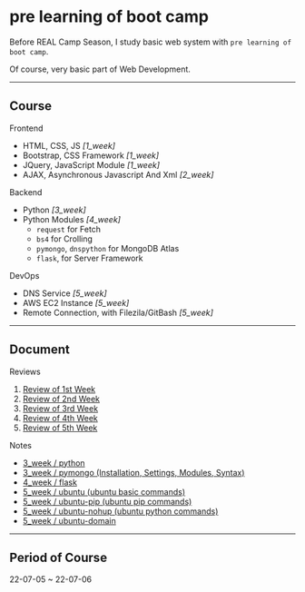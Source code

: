 # pre learning of boot camp

Before REAL Camp Season, I study basic web system with `pre learning of boot camp`.

Of course, very basic part of Web Development.

<hr>

## Course

Frontend

- HTML, CSS, JS _[1_week]_
- Bootstrap, CSS Framework _[1_week]_
- JQuery, JavaScript Module _[1_week]_
- AJAX, Asynchronous Javascript And Xml _[2_week]_

Backend

- Python _[3_week]_
- Python Modules _[4_week]_
    - `request` for Fetch
    - `bs4` for Crolling
    - `pymongo`, `dnspython` for MongoDB Atlas
    - `flask`, for Server Framework

DevOps

- DNS Service _[5_week]_
- AWS EC2 Instance _[5_week]_
- Remote Connection, with Filezila/GitBash _[5_week]_

<hr>

## Document

Reviews

1. [Review of 1st Week](https://github.com/unchaptered/Sailing99/blob/main/001_pre-learning_of_boot_camp/1_week/1_week.md)
2. [Review of 2nd Week](https://github.com/unchaptered/Sailing99/blob/main/001_pre-learning_of_boot_camp/2_week/2_week.md)
3. [Review of 3rd Week](https://github.com/unchaptered/Sailing99/blob/main/001_pre-learning_of_boot_camp/3_week/3_week.md)
4. [Review of 4th Week](https://github.com/unchaptered/Sailing99/blob/main/001_pre-learning_of_boot_camp/4_week/4_week.md)
5. [Review of 5th Week]()

Notes

- [3_week / python](https://github.com/unchaptered/Sailing99/blob/main/001_pre-learning_of_boot_camp/3_week/python.md)
- [3_week / pymongo (Installation, Settings, Modules, Syntax)](https://github.com/unchaptered/Sailing99/blob/main/001_pre-learning_of_boot_camp/3_week/pymongo.md)
- [4_week / flask](https://github.com/unchaptered/Sailing99/blob/main/001_pre-learning_of_boot_camp/4_week/flask.md)
- [5_week / ubuntu (ubuntu basic commands)](https://github.com/unchaptered/Sailing99/blob/main/001_pre-learning_of_boot_camp/5_week/ubuntu.md)
- [5_week / ubuntu-pip (ubuntu pip commands)](https://github.com/unchaptered/Sailing99/blob/main/001_pre-learning_of_boot_camp/5_week/ubuntu-pip.md)
- [5_week / ubuntu-nohup (ubuntu python commands)](https://github.com/unchaptered/Sailing99/blob/main/001_pre-learning_of_boot_camp/5_week/ubuntu-nohup.md)
- [5_week / ubuntu-domain](https://github.com/unchaptered/Sailing99/blob/main/001_pre-learning_of_boot_camp/5_week/ubuntu-domain.md)

<hr>

## Period of Course

22-07-05 ~ 22-07-06